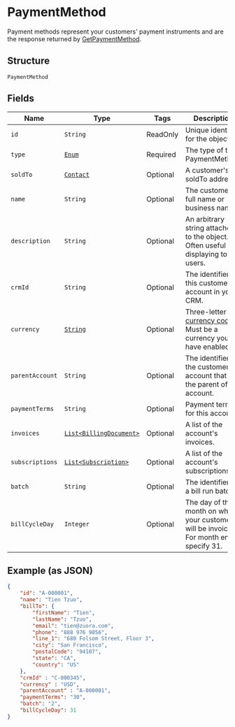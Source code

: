 
# PaymentMethod

Payment methods represent your customers' payment instruments and are the response returned by [GetPaymentMethod](/doc/payment-method.md#get-payment-method).

## Structure

`PaymentMethod`

## Fields

| Name | Type | Tags | Description | Getter |
|  --- | --- | --- | --- | --- |
| `id` | `String` | ReadOnly | Unique identifier for the object. | String getId() |
| `type` | [`Enum`](/doc/models/payment-method-type.md) | Required | The type of the PaymentMethod. | String getType() |
| `soldTo` | [`Contact`](/doc/models/contact.md) | Optional | A customer's soldTo address. | Contact getSoldTo() |
| `name` | `String` | Optional | The customer’s full name or business name. | String getName() |
| `description` | `String` | Optional | An arbitrary string attached to the object. Often useful for displaying to users. | String getDescription() |
| `crmId` | `String` | Optional | The identifier for this customer account in your CRM. | String getCrmId() |
| `currency` | [`String`](/doc/models/currency.md) | Optional | Three-letter [ISO currency code](https://www.iso.org/iso-4217-currency-codes.html). Must be a currency you have enabled. | String getCurrency() |
| `parentAccount` | `String` | Optional | The identifier of the customer account that is the parent of this account. | String getParentAccount() |
| `paymentTerms` | `String` | Optional | Payment terms for this account. | String getPaymentTerms() |
| `invoices` | [`List<BillingDocument>`](/doc/models/billing-document.md) | Optional | A list of the account's invoices. | `List<BillingDocument>` getInvoices() |
| `subscriptions` | [`List<Subscription>`](/doc/models/subscription.md) | Optional | A list of the account's subscriptions. | `List<Subscription>` getSubscriptions() |
| `batch` | `String` | Optional | The identifier of a bill run batch. | String getBatch() |
| `billCycleDay` | `Integer` | Optional | The day of the month on which your customer will be invoiced. For month end specify 31. | Integer getBillCycleDay() |

## Example (as JSON)

```json
{
    "id": "A-000001",
    "name": "Tien Tzuo",
    "billTo": {
        "firstName": "Tien",
        "lastName": "Tzuo",
        "email": "tien@zuora.com",
        "phone": "888 976 9056",
        "line_1": "680 Folsom Street, Floor 3",
        "city": "San Francisco",
        "postalCode": "94107",
        "state": "CA",
        "country": "US"
    },
    "crmId" : "C-000345",
    "currency" : "USD",
    "parentAccount" : "A-000001",
    "paymentTerms": "30",
    "batch": "2",
    "billCycleDay": 31
}
```
